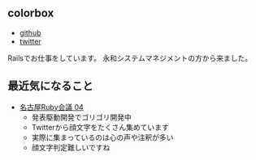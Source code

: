 ## colorbox

* [github](https://github.com/colorbox)
* [twitter](https://twitter.com/color_box)

Railsでお仕事をしています。
永和システムマネジメントの方から来ました。

## 最近気になること

* [名古屋Ruby会議 04](http://regional.rubykaigi.org/nagoya04/)
  * 発表駆動開発でゴリゴリ開発中
  * Twitterから顔文字をたくさん集めています
  * 実際に集まっているのは心の声や注釈が多い
  * 顔文字判定難しいですね
